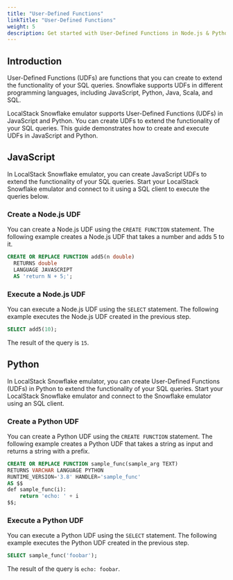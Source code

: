 ```yaml
---
title: "User-Defined Functions"
linkTitle: "User-Defined Functions"
weight: 5
description: Get started with User-Defined Functions in Node.js & Python with LocalStack Snowflake emulator
---
```


## Introduction

User-Defined Functions (UDFs) are functions that you can create to extend the functionality of your SQL queries. Snowflake supports UDFs in different programming languages, including JavaScript, Python, Java, Scala, and SQL.

LocalStack Snowflake emulator supports User-Defined Functions (UDFs) in JavaScript and Python. You can create UDFs to extend the functionality of your SQL queries. This guide demonstrates how to create and execute UDFs in JavaScript and Python.

## JavaScript

In LocalStack Snowflake emulator, you can create JavaScript UDFs to extend the functionality of your SQL queries. Start your LocalStack Snowflake emulator and connect to it using a SQL client to execute the queries below.

### Create a Node.js UDF

You can create a Node.js UDF using the `CREATE FUNCTION` statement. The following example creates a Node.js UDF that takes a number and adds 5 to it.

```sql
CREATE OR REPLACE FUNCTION add5(n double)
  RETURNS double
  LANGUAGE JAVASCRIPT
  AS 'return N + 5;';
```

### Execute a Node.js UDF

You can execute a Node.js UDF using the `SELECT` statement. The following example executes the Node.js UDF created in the previous step.

```sql
SELECT add5(10);
```

The result of the query is `15`.

## Python

In LocalStack Snowflake emulator, you can create User-Defined Functions (UDFs) in Python to extend the functionality of your SQL queries. Start your LocalStack Snowflake emulator and connect to the Snowflake emulator using an SQL client.

### Create a Python UDF

You can create a Python UDF using the `CREATE FUNCTION` statement. The following example creates a Python UDF that takes a string as input and returns a string with a prefix.

```sql
CREATE OR REPLACE FUNCTION sample_func(sample_arg TEXT)
RETURNS VARCHAR LANGUAGE PYTHON
RUNTIME_VERSION='3.8' HANDLER='sample_func'
AS $$
def sample_func(i):
    return 'echo: ' + i
$$;
```

### Execute a Python UDF

You can execute a Python UDF using the `SELECT` statement. The following example executes the Python UDF created in the previous step.

```sql
SELECT sample_func('foobar');
```

The result of the query is `echo: foobar`.
